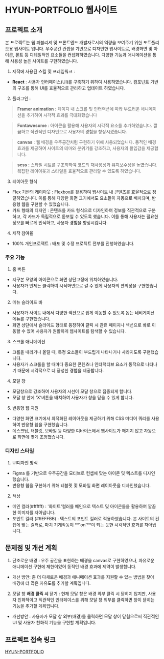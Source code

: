 # HYUN-PORTFOLIO 웹사이트

## 프로젝트 소개
본 프로젝트는 웹 퍼블리셔 및 프론트엔드 개발자로서의 역량을 보여주기 위한 포트폴리오용 웹사이트 입니다.
우주공간 컨셉을 기반으로 디자인한 웹사이트로, 배경화면 및 아이콘, 폰트 등 디테일적인 요소들을 컨셉화하였습니다.
다양한 기능과 애니메이션을 통해 사용성 높은 사이트를 구현하였습니다.

1. 제작에 사용된 스킬 및 프레임워크 :  
- **React** :  사용자 인터페이스(UI)를 구축하기 위하여 사용하였습니다. 컴포넌트 기반의 구조를 통해 UI를 효율적으로 관리하고 업데이트 하였습니다.

2. 플러그인 :  
> **Framer animation** : 페이지 내 스크롤 및 인터랙션에 따라 부드러운 애니메이션을 추가하여 시각적 효과를 극대화했습니다

> **Fontawesome** : 아이콘을 활용해 사용자의 시각적 요소를 추가하였습니다.
깔끔하고 직관적인 디자인으로 사용자의 경험을 향상시켰습니다.

>  **canvas** : 웹 배경을 우주공간처럼 구현하기 위해 사용되었습니다. 동적인 배경 효과를 제공하여 사이트의 테마와 분위기를 강조하고, 사용자의 몰입감을 제공합니다.

> **scss** : 스타일 시트를 구조화하여 코드의 재사용성과 유지보수성을 높였습니다. 복잡한 레이아웃과 스타일을 효율적으로 관리할 수 있도록 하였습니다.

3. 레이아웃 형식
- Flex 기반의 레이아웃 : Flexbox를 활용하여 웹사이트 내 콘텐츠를 효율적으로 정렬하였습니다. 이를 통해 다양한 화면 크기에서도 요소들이 자동으로 배치되며, 반응형 웹을 구현할 수 있었습니다.
-  카드 형태의 디자인 : 콘텐츠를 카드 형식으로 디자인하여 정보를 직관적으로 구분하고, 각 카드가 독립적으로 돋보일 수 있도록 했습니다. 이를 통해 사용자는 필요한 정보를 빠르게 인식하고, 사용자 경험을 향상시킵니다.

4. 제작 참여율
- 100% 개인프로젝트 :  배포 및 수정 프로젝트 전부를 진행하였습니다.


### 주요 기능
1. 홈 버튼
- 지구본 모양의 아이콘으로 화면 상단고정에 위치하였습니다.
- 사용자가 언제든 클릭하여 시작화면으로 갈 수 있게 사용자의 편의성을 구현했습니다.
2. 메뉴 슬라이드 바
- 사용자가 사이트 내에서 다양한 섹션으로 쉽게 이동할 수 있도록 돕는 네비게이션 메뉴를 구현했습니다.
- 화면 상단에서 슬라이드 형태로 등장하여 클릭 시 관련 페이지나 섹션으로 바로 이동할 수 있어 사용자가 원활하게 웹사이트를 탐색할 수 있습니다.
3. 스크롤 애니메이션
- 크롤을 내리거나 올릴 때, 특정 요소들이 부드럽게 나타나거나 사라지도록 구현했습니다. 
- 사용자가 스크롤을 할 때마다 중요한 콘텐츠나 인터랙티브 요소가 동적으로 나타나기 때문에 시각적으로 더 풍성한 경험을 제공합니다. 
4. 모달 창
- 모달창으로 강조하여 사용자의 시선이 모달 창으로 집중되게 합니다.
- 모달 창 안에 'X'버튼을 배치하여 사용자가 창을 닫을 수 있게 합니다.
5. 반응형 웹 지원
- 다양한 화면 크기에서 최적화된 레이아웃을 제공하기 위해 CSS 미디어 쿼리를 사용하여 반응형 웹을 구현했습니다.
- 데스크탑, 태블릿, 모바일 등 다양한 디바이스에서 웹사이트가 깨지지 않고 자동으로 화면에 맞게 조정했습니다.

### 디자인 스타일
1. UI디자인 방식
- Figma 를 기반으로 우주공간을 모티브로 컨셉에 맞는 아이콘 및 텍스트를 디자인 했습니다.
- 반응형 웹을 구현하기 위해 테블릿 및 모바일 화면 레이아웃을 디자인했습니다.

2. 색상
- 메인 컬러(#ffffff) : '화이트'컬러를 메인으로 텍스트 및 아이콘들을 활용하여 깔끔한 이미지를 자아냅니다.
- 포인트 컬러 (#9EFFBB) : 텍스트의 포인트 컬러로 적용하였습니다. 본 사이트의 컨셉에 맞는 컬러로, 마치 기계작동이 **'on'**이 되는 듯한 시각적인 효과를 자아냅니다.

## 문제점 및 개선 계획

1. 단조로운 배경 : 우주 공간을 표현하는 배경을 canvas로 구현하였으나, 자유로운 애니메이션 구현에 제한이있어 동적인 배경 효과에 제약이 발생합니다.
- 개선 방안: 좀 더 다채로운 배경과 애니메이션 효과를 지원할 수 있는 방법을 찾아 배경에 더 많은 자유도를 추가할 계획입니다.

2. 모달 창 **배경 클릭 시** 닫기 : 현재 모달 창은 배경 외부 클릭 시 닫히지 않지만, 사용자 친화적이고 직관적인 인터페이스를 위해 모달 창 외부를 클릭하면 창이 닫히는 기능을 추가할 계획입니다.
- 개선방안 : 사용자가 모달 창 외부(배경)를 클릭하면 모달 창이 닫힘으로써 직관적인 UI 및 사용자 친화적 기능을 구현할 계획입니다.


## 프로젝트 접속 링크
[HYUN-PORTFOLIO](https://jywkhs3.github.io/my-portfolio/)